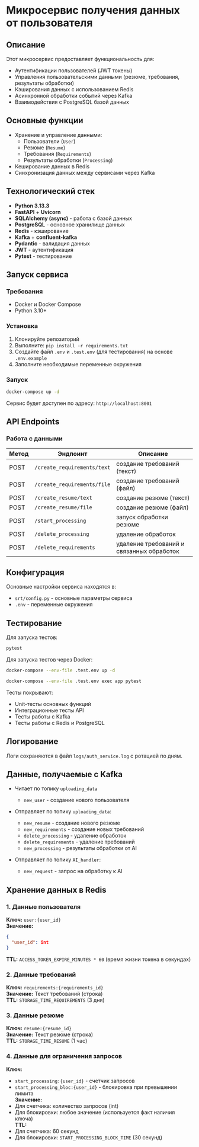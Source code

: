 # Микросервис получения данных от пользователя

## Описание

Этот микросервис предоставляет функциональность для:
- Аутентификации пользователей (JWT токены)
- Управления пользовательскими данными (резюме, требования, результаты обработки)
- Кэширования данных с использованием Redis
- Асинхронной обработки событий через Kafka
- Взаимодействия с PostgreSQL базой данных

## Основные функции
- Хранение и управление данными:
  - Пользователи (`User`)
  - Резюме (`Resume`)
  - Требования (`Requirements`)
  - Результаты обработки (`Processing`)
- Кеширование данных в Redis
- Синхронизация данных между сервисами через Kafka

## Технологический стек

- **Python 3.13.3**
- **FastAPI** + **Uvicorn**
- **SQLAlchemy (async)** - работа с базой данных
- **PostgreSQL** - основное хранилище данных
- **Redis** - кэширование
- **Kafka** + **confluent-kafka**
- **Pydantic** - валидация данных
- **JWT** - аутентификация
- **Pytest** - тестирование

## Запуск сервиса

### Требования
- Docker и Docker Compose
- Python 3.10+

### Установка
1. Клонируйте репозиторий
2. Выполните: `pip install -r requirements.txt`
3. Создайте файл `.env` и `.test.env` (для тестирования) на основе `.env.example`
4. Заполните необходимые переменные окружения

### Запуск
```bash
docker-compose up -d
```

Сервис будет доступен по адресу: `http://localhost:8001`

## API Endpoints

### Работа с данными
| Метод | Эндпоинт                 | Описание                                        |
|-------|--------------------------|-------------------------------------------------|
| POST  | `/create_requirements/text` | создание требований (текст)                   |
| POST  | `/create_requirements/file` | создание требований (файл)                    |
| POST  | `/create_resume/text`      | создание резюме (текст)                        |
| POST  | `/create_resume/file`      | создание резюме (файл)                         |
| POST  | `/start_processing`        | запуск обработки резюме                        |
| POST  | `/delete_processing`       | удаление обработок                             |
| POST  | `/delete_requirements`     | удаление требований и связанных обработок      |

## Конфигурация
Основные настройки сервиса находятся в:
- `srt/config.py` - основные параметры сервиса
- `.env` - переменные окружения

## Тестирование
Для запуска тестов:
```bash
pytest
```
Для запуска тестов через Docker:
```bash
docker-compose --env-file .test.env up -d 
```
```bash
docker-compose --env-file .test.env exec app pytest
```

Тесты покрывают:
- Unit-тесты основных функций
- Интеграционные тесты API
- Тесты работы с Kafka
- Тесты работы с Redis и PostgreSQL

## Логирование
Логи сохраняются в файл `logs/auth_service.log` с ротацией по дням.

## Данные, получаемые с Kafka

- Читает по топику `uploading_data`
  - `new_user` - создание нового пользователя
  
- Отправляет по топику `uploading_data`:
  - `new_resume` - создание нового резюме
  - `new_requirements` - создание новых требований
  - `delete_processing` - удаление обработок
  - `delete_requirements` - удаление требований
  - `new_processing` - результаты обработки от AI

- Отправляет по топику `AI_handler`:
  - `new_request` - запрос на обработку к AI

## Хранение данных в Redis

### 1. Данные пользователя
**Ключ:** `user:{user_id}`  
**Значение:**
```json
{
  "user_id": int
}
```  
**TTL:** `ACCESS_TOKEN_EXPIRE_MINUTES * 60` (время жизни токена в секундах)

### 2. Данные требований
**Ключ:** `requirements:{requirements_id}`  
**Значение:** Текст требований (строка)  
**TTL:** `STORAGE_TIME_REQUIREMENTS` (3 дня)

### 3. Данные резюме
**Ключ:** `resume:{resume_id}`  
**Значение:** Текст резюме (строка)  
**TTL:** `STORAGE_TIME_RESUME` (1 час)

### 4. Данные для ограничения запросов
**Ключ:**  
- `start_processing:{user_id}` - счетчик запросов  
- `start_processing_bloc:{user_id}` - блокировка при превышении лимита  
**Значение:**  
- Для счетчика: количество запросов (int)  
- Для блокировки: любое значение (используется факт наличия ключа)  
**TTL:**  
- Для счетчика: 60 секунд  
- Для блокировки: `START_PROCESSING_BLOCK_TIME` (30 секунд)
